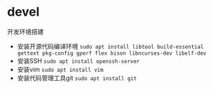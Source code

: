 # devel
开发环境搭建
* 安装开源代码编译环境
`sudo apt install libtool build-essential gettext pkg-config gperf flex bison libncurses-dev libelf-dev`
* 安装SSH
  `sudo apt install openssh-server`
* 安装vim
  `sudo apt install vim`
* 安装代码管理工具git
  `sudo apt install git`
